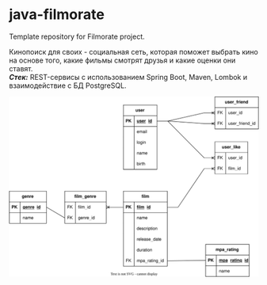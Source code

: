 # java-filmorate
Template repository for Filmorate project.

Кинопоиск для своих - социальная сеть, которая поможет выбрать кино на основе того, какие фильмы смотрят друзья и какие оценки они ставят.  
*__Стек:__* REST-сервисы с использованием Spring Boot, Maven, Lombok и взаимодействие с БД PostgreSQL.

![DB Schema of Filmorate Project](/src/main/resources/static/FilmorateDB.svg)
